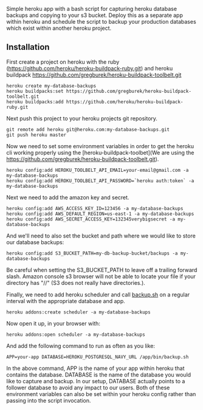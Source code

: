 Simple heroku app with a bash script for capturing heroku database backups and copying to your s3 bucket.  Deploy this as a separate app within heroku and schedule the script to backup your production databases which exist within another heroku project.


## Installation


First create a project on heroku with the ruby (https://github.com/heroku/heroku-buildpack-ruby.git) and heroku buildpack https://github.com/gregburek/heroku-buildpack-toolbelt.git

```
heroku create my-database-backups
heroku buildpacks:set https://github.com/gregburek/heroku-buildpack-toolbelt.git
heroku buildpacks:add https://github.com/heroku/heroku-buildpack-ruby.git
```

Next push this project to your heroku projects git repository.

```
git remote add heroku git@heroku.com:my-database-backups.git
git push heroku master
```

Now we need to set some environment variables in order to get the heroku cli working properly using the [heroku-buildpack-toolbet](We are using the https://github.com/gregburek/heroku-buildpack-toolbelt.git).

```
heroku config:add HEROKU_TOOLBELT_API_EMAIL=your-email@gmail.com -a my-database-backups
heroku config:add HEROKU_TOOLBELT_API_PASSWORD=`heroku auth:token` -a my-database-backups
```

Next we need to add the amazon key and secret.

```
heroku config:add AWS_ACCESS_KEY_ID=123456 -a my-database-backups
heroku config:add AWS_DEFAULT_REGION=us-east-1 -a my-database-backups
heroku config:add AWS_SECRET_ACCESS_KEY=132345verybigsecret -a my-database-backups
```

And we'll need to also set the bucket and path where we would like to store our database backups:

```
heroku config:add S3_BUCKET_PATH=my-db-backup-bucket/backups -a my-database-backups
```  
Be careful when setting the S3_BUCKET_PATH to leave off a trailing forward slash.  Amazon console s3 browser will not be able to locate your file if your directory has "//" (S3 does not really have directories.).

Finally, we need to add heroku scheduler and call [backup.sh](https://github.com/kbaum/heroku-database-backups/blob/master/bin/backup.sh) on a regular interval with the appropriate database and app.

```
heroku addons:create scheduler -a my-database-backups
```

Now open it up, in your browser with:

```
heroku addons:open scheduler -a my-database-backups
```

And add the following command to run as often as you like:

```
APP=your-app DATABASE=HEROKU_POSTGRESQL_NAVY_URL /app/bin/backup.sh
```

In the above command, APP is the name of your app within heroku that contains the database.  DATABASE is the name of the database you would like to capture and backup.  In our setup, DATABASE actually points to a follower database to avoid any impact to our users.  Both of these environment variables can also be set within your heroku config rather than passing into the script invocation.


